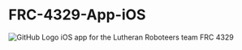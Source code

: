 # FRC-4329-App-iOS
![GitHub Logo](/images/logo.png)
iOS app for the Lutheran Roboteers team FRC 4329
